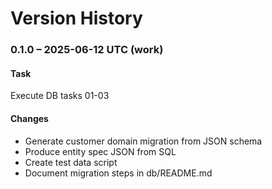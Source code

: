 # Version History



### 0.1.0 – 2025-06-12 UTC (work)

#### Task
Execute DB tasks 01-03

#### Changes
- Generate customer domain migration from JSON schema
- Produce entity spec JSON from SQL
- Create test data script
- Document migration steps in db/README.md


